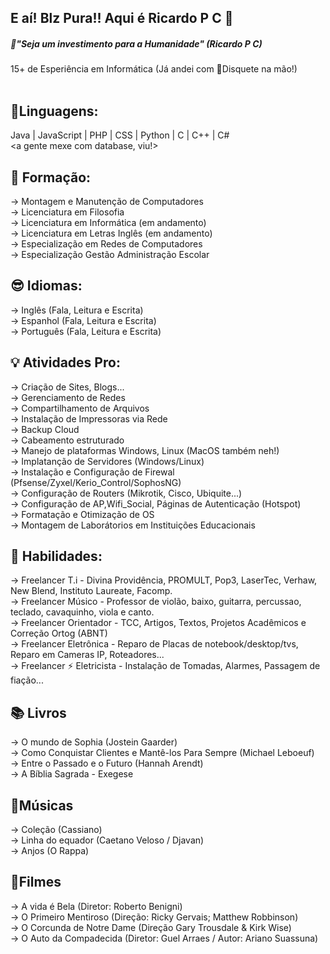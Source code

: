## E aí! Blz Pura!! Aqui é Ricardo P C 👋 
##### 🧠"Seja um investimento para a Humanidade" (Ricardo P C)
15+ de Esperiência em Informática (Já andei com 💾Disquete na mão!)  
<br>

## 🤔Linguagens: 
Java | JavaScript | PHP | CSS | Python | C | C++ | C# <br> <a gente mexe com database, viu!>

## 🔭 Formação:
-> Montagem e Manutenção de Computadores <br>
-> Licenciatura em Filosofia <br>
-> Licenciatura em Informática (em andamento) <br>
-> Licenciatura em Letras Inglês (em andamento) <br>
-> Especialização em Redes de Computadores <br>
-> Especialização Gestão Administração Escolar <br>

## 😎 Idiomas:
-> Inglês (Fala, Leitura e Escrita) <br>
-> Espanhol (Fala, Leitura e Escrita) <br>
-> Português (Fala, Leitura e Escrita) <br>


## 💡 Atividades Pro:
-> Criação de Sites, Blogs... <br>
-> Gerenciamento de Redes <br>
-> Compartilhamento de Arquivos <br>
-> Instalação de Impressoras via Rede <br>
-> Backup Cloud <br>
-> Cabeamento estruturado <br>
-> Manejo de plataformas Windows, Linux (MacOS também neh!) <br>
-> Implatanção de Servidores (Windows/Linux) <br>
-> Instalação e Configuração de Firewal (Pfsense/Zyxel/Kerio_Control/SophosNG) <br>
-> Configuração de Routers (Mikrotik, Cisco, Ubiquite...) <br>
-> Configuração de AP,Wifi_Social, Páginas de Autenticação (Hotspot) <br>
-> Formatação e Otimização de OS <br>
-> Montagem de Laborátorios em Instituições Educacionais <br>


## 🧮 Habilidades:
-> Freelancer T.i - Divina Providência, PROMULT, Pop3, LaserTec, Verhaw, New Blend, Instituto Laureate, Facomp. <br>
-> Freelancer Músico - Professor de violão, baixo, guitarra, percussao, teclado, cavaquinho, viola e canto. <br>
-> Freelancer Orientador - TCC, Artigos, Textos, Projetos Acadêmicos e Correção Ortog (ABNT) <br>
-> Freelancer Eletrônica - Reparo de Placas de notebook/desktop/tvs, Reparo em Cameras IP, Roteadores... <br>
-> Freelancer ⚡ Eletricista - Instalação de Tomadas, Alarmes, Passagem de fiação... <br>

## 📚 Livros
-> O mundo de Sophia (Jostein Gaarder) <br>
-> Como Conquistar Clientes e Mantê-los Para Sempre (Michael Leboeuf) <br> 
-> Entre o Passado e o Futuro (Hannah Arendt) <br> 
-> A Bíblia Sagrada - Exegese <br>

## 🎼Músicas
-> Coleção (Cassiano) <br>
-> Linha do equador (Caetano Veloso / Djavan) <br>
-> Anjos (O Rappa) <br>

## 🎥Filmes
-> A vida é Bela (Diretor: Roberto Benigni) <br>
-> O Primeiro Mentiroso (Direção: Ricky Gervais; Matthew Robbinson) <br>
-> O Corcunda de Notre Dame (Direção 	Gary Trousdale & Kirk Wise) <br>
-> O Auto da Compadecida (Diretor: Guel Arraes / Autor: Ariano Suassuna)



<!--
**ricardopcs/ricardopcs** is a ✨ _special_ ✨ repository because its `README.md` (this file) appears on your GitHub profile.

Here are some ideas to get you started:

- 🔭 I’m currently working on ...
- 🌱 I’m currently learning ...
- 👯 I’m looking to collaborate on ...
- 🤔 I’m looking for help with ...
- 💬 Ask me about ...
- 📫 How to reach me: ...
- 😄 Pronouns: ...
- ⚡ Fun fact: ...
-->


